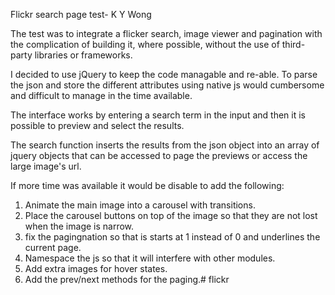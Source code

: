 Flickr search page test- K Y Wong

The test was to integrate a flicker search, image viewer and pagination with the complication of building it, where possible, without the use of third-party libraries or frameworks.

I decided to use jQuery to keep the code managable and re-able. To parse the json and store the different attributes using native js would cumbersome and difficult to manage in the time available.

The interface works by entering a search term in the input and then it is possible to preview and select the results.

The search function inserts the results from the json object into an array of jquery objects that can be accessed to page the previews or access the large image's url.

If more time was available it would be disable to add the following:

1. Animate the main image into a carousel with transitions.
2. Place the carousel buttons on top of the image so that they are not lost when the image is narrow.
3. fix the pagingnation so that is starts at 1 instead of 0 and underlines the current page.
4. Namespace the js so that it will interfere with other modules.
5. Add extra images for hover states.
6. Add the prev/next methods for the paging.# flickr

